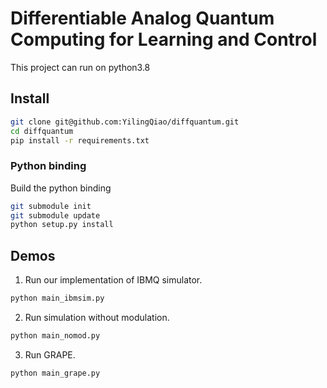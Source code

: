 
# Differentiable Analog Quantum Computing for Learning and Control
This project can run on python3.8

## Install
```bash
git clone git@github.com:YilingQiao/diffquantum.git
cd diffquantum
pip install -r requirements.txt
```

### Python binding
Build the python binding 
```bash
git submodule init
git submodule update
python setup.py install
```

## Demos
1. Run our implementation of IBMQ simulator. 
```bash
python main_ibmsim.py
```
2. Run simulation without modulation.
```bash
python main_nomod.py
```
3. Run GRAPE. 
```bash
python main_grape.py
```
